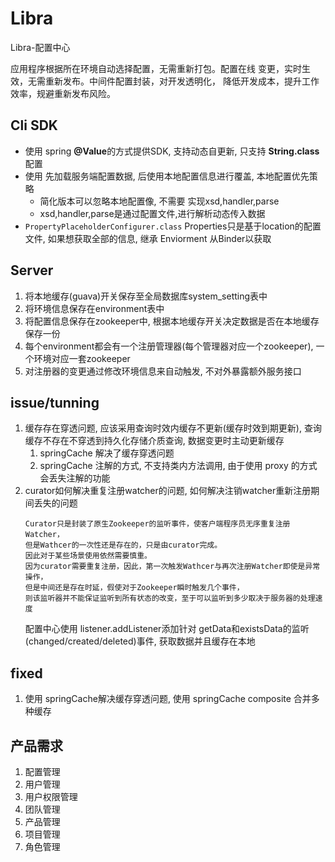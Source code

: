 # Libra
Libra-配置中心 

应用程序根据所在环境自动选择配置，无需重新打包。配置在线
变更，实时生效，无需重新发布。中间件配置封装，对开发透明化，
降低开发成本，提升工作效率，规避重新发布风险。

## Cli SDK
- 使用 spring **@Value**的方式提供SDK, 支持动态自更新, 只支持 **String.class** 配置
- 使用 先加载服务端配置数据, 后使用本地配置信息进行覆盖, 本地配置优先策略
    - 简化版本可以忽略本地配置像, 不需要 实现xsd,handler,parse
    - xsd,handler,parse是通过配置文件,进行解析动态传入数据
- ```PropertyPlaceholderConfigurer.class``` Properties只是基于location的配置文件, 如果想获取全部的信息, 继承 Enviorment 从Binder以获取

## Server
1. 将本地缓存(guava)开关保存至全局数据库system_setting表中
2. 将环境信息保存在environment表中
3. 将配置信息保存在zookeeper中, 根据本地缓存开关决定数据是否在本地缓存保存一份
4. 每个environment都会有一个注册管理器(每个管理器对应一个zookeeper), 一个环境对应一套zookeeper
5. 对注册器的变更通过修改环境信息来自动触发, 不对外暴露额外服务接口

## issue/tunning
1. 缓存存在穿透问题, 应该采用查询时效内缓存不更新(缓存时效到期更新), 
查询缓存不存在不穿透到持久化存储介质查询, 数据变更时主动更新缓存
    1. springCache 解决了缓存穿透问题
    2. springCache 注解的方式, 不支持类内方法调用, 由于使用 proxy 的方式会丢失注解的功能
2. curator如何解决重复注册watcher的问题, 如何解决注销watcher重新注册期间丢失的问题
   ```
   Curator只是封装了原生Zookeeper的监听事件，使客户端程序员无序重复注册Watcher，
   但是Wathcer的一次性还是存在的，只是由curator完成。
   因此对于某些场景使用依然需要慎重。
   因为curator需要重复注册，因此，第一次触发Wathcer与再次注册Watcher即使是异常操作，
   但是中间还是存在时延，假使对于Zookeeper瞬时触发几个事件，
   则该监听器并不能保证监听到所有状态的改变，至于可以监听到多少取决于服务器的处理速度
   ```
   配置中心使用 listener.addListener添加针对 getData和existsData的监听(changed/created/deleted)事件, 
   获取数据并且缓存在本地

## fixed
1. 使用 springCache解决缓存穿透问题, 使用 springCache composite 合并多种缓存
   
## 产品需求
1. 配置管理
2. 用户管理
3. 用户权限管理
4. 团队管理
5. 产品管理
6. 项目管理
7. 角色管理